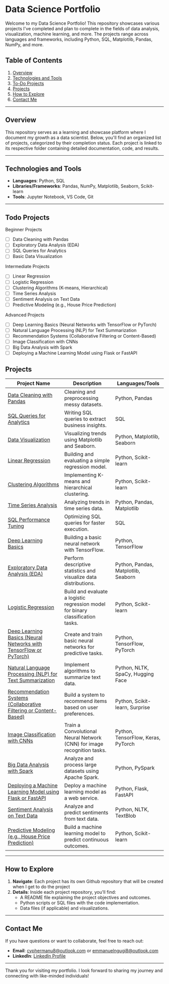 # Data Science Portfolio

Welcome to my Data Science Portfolio! This repository showcases various projects I've completed and plan to complete in the fields of data analysis, visualization, machine learning, and more. The projects range across languages and frameworks, including Python, SQL, Matplotlib, Pandas, NumPy, and more.

## Table of Contents

1. [Overview](#overview)
2. [Technologies and Tools](#technologies-and-tools)
3. [To-Do Projects](#todo-projects)
4. [Projects](#projects)
5. [How to Explore](#how-to-explore)
6. [Contact Me](#contact-me)

---

## Overview

This repository serves as a learning and showcase platform where I document my growth as a data scientist. Below, you'll find an organized list of projects, categorized by their completion status. Each project is linked to its respective folder containing detailed documentation, code, and results.

---

## Technologies and Tools

-   **Languages**: Python, SQL
-   **Libraries/Frameworks**: Pandas, NumPy, Matplotlib, Seaborn, Scikit-learn
-   **Tools**: Jupyter Notebook, VS Code, Git

---
## Todo Projects
Beginner Projects

-   [ ] Data Cleaning with Pandas
-   [ ] Exploratory Data Analysis (EDA)
-   [ ] SQL Queries for Analytics
-   [ ] Basic Data Visualization

Intermediate Projects

-   [ ] Linear Regression
-   [ ] Logistic Regression
-   [ ] Clustering Algorithms (K-means, Hierarchical)
-   [ ] Time Series Analysis
-   [ ] Sentiment Analysis on Text Data
-   [ ] Predictive Modeling (e.g., House Price Prediction)

Advanced Projects

-   [ ] Deep Learning Basics (Neural Networks with TensorFlow or PyTorch)
-   [ ] Natural Language Processing (NLP) for Text Summarization
-   [ ] Recommendation Systems (Collaborative Filtering or Content-Based)
-   [ ] Image Classification with CNNs
-   [ ] Big Data Analysis with Spark
-   [ ] Deploying a Machine Learning Model using Flask or FastAPI

## Projects

| Project Name                                                          | Description                                                                     | Languages/Tools                     |
| --------------------------------------------------------------------- | ------------------------------------------------------------------------------- | ----------------------------------- |
| [Data Cleaning with Pandas](./pandas-data-cleaning/)                                         | Cleaning and preprocessing messy datasets.                                      | Python, Pandas                      |
| [SQL Queries for Analytics](./sql-queries-for-analytics)                                         | Writing SQL queries to extract business insights.                               | SQL                                 |
| [Data Visualization]()                                                | Visualizing trends using Matplotlib and Seaborn.                                | Python, Matplotlib, Seaborn         |
| [Linear Regression]()                                                 | Building and evaluating a simple regression model.                              | Python, Scikit-learn                |
| [Clustering Algorithms]()                                             | Implementing K-means and hierarchical clustering.                               | Python, Scikit-learn                |
| [Time Series Analysis]()                                              | Analyzing trends in time series data.                                           | Python, Pandas, Matplotlib          |
| [SQL Performance Tuning]()                                            | Optimizing SQL queries for faster execution.                                    | SQL                                 |
| [Deep Learning Basics]()                                              | Building a basic neural network with TensorFlow.                                | Python, TensorFlow                  |
| [Exploratory Data Analysis (EDA)]()                                   | Perform descriptive statistics and visualize data distributions.                | Python, Pandas, Matplotlib, Seaborn |
| [Logistic Regression]()                                               | Build and evaluate a logistic regression model for binary classification tasks. | Python, Scikit-learn                |
| [Deep Learning Basics (Neural Networks with TensorFlow or PyTorch)]() | Create and train basic neural networks for predictive tasks.                    | Python, TensorFlow, PyTorch         |
| [Natural Language Processing (NLP) for Text Summarization]()          | Implement algorithms to summarize text data.                                    | Python, NLTK, SpaCy, Hugging Face   |
| [Recommendation Systems (Collaborative Filtering or Content-Based)]() | Build a system to recommend items based on user preferences.                    | Python, Scikit-learn, Surprise      |
| [Image Classification with CNNs]()                                    | Train a Convolutional Neural Network (CNN) for image recognition tasks.         | Python, TensorFlow, Keras, PyTorch  |
| [Big Data Analysis with Spark]()                                      | Analyze and process large datasets using Apache Spark.                          | Python, PySpark                     |
| [Deploying a Machine Learning Model using Flask or FastAPI]()         | Deploy a machine learning model as a web service.                               | Python, Flask, FastAPI              |
| [Sentiment Analysis on Text Data]()                                   | Analyze and predict sentiments from text data.                                  | Python, NLTK, TextBlob              |
| [Predictive Modeling (e.g., House Price Prediction)]()                | Build a machine learning model to predict continuous outcomes.                  | Python, Scikit-learn                |

---

## How to Explore

1. **Navigate**: Each project has its own Github repository that will be created when I get to do the project
2. **Details**: Inside each project repository, you'll find:
    - A README file explaining the project objectives and outcomes.
    - Python scripts or SQL files with the code implementation.
    - Data files (if applicable) and visualizations.

---

## Contact Me

If you have questions or want to collaborate, feel free to reach out:

-   **Email**: cyphermanu8@outlook.com or emmanuelngugi8@outlook.com
-   **LinkedIn**: [LinkedIn Profile](https://www.linkedin.com/in/emmanuel-ngugi-62917124b/)

---

Thank you for visiting my portfolio. I look forward to sharing my journey and connecting with like-minded individuals!
